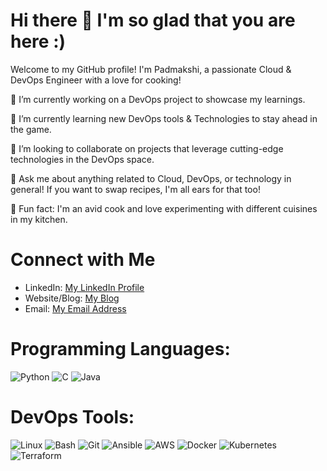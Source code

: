 # Hi there 👋 I'm so glad that you are here :)

 Welcome to my GitHub profile! I'm  Padmakshi, a passionate Cloud & DevOps Engineer with a love for cooking!

🔭 I’m currently working on a DevOps project to showcase my learnings.

🌱 I’m currently learning new DevOps tools & Technologies to stay ahead in the game.

👯 I’m looking to collaborate on projects that leverage cutting-edge technologies in the DevOps space.

💬 Ask me about anything related to Cloud, DevOps, or technology in general! If you want to swap recipes, I'm all ears for that too!

🍳 Fun fact: I'm an avid cook and love experimenting with different cuisines in my kitchen.

# Connect with Me

- LinkedIn: [My LinkedIn Profile](https://www.linkedin.com/in/padmakshi-rao/)
- Website/Blog: [My Blog](https://padmakshi.medium.com/)
- Email: [My Email Address](mailto:padmakshi4463@gmail.com)

# Programming Languages:
![Python](https://img.icons8.com/color/48/000000/python.png)
![C](https://img.icons8.com/color/48/000000/c-programming.png)
![Java](https://img.icons8.com/color/48/000000/java-coffee-cup-logo.png)

# DevOps Tools:
![Linux](https://img.icons8.com/color/48/000000/linux.png)
![Bash](https://img.icons8.com/plasticine/48/000000/bash.png)
![Git](https://img.icons8.com/color/48/000000/git.png)
![Ansible](https://img.icons8.com/color/48/000000/ansible.png)
![AWS](https://img.icons8.com/color/48/000000/amazon-web-services.png)
![Docker](https://img.icons8.com/color/48/000000/docker.png)
![Kubernetes](https://img.icons8.com/color/48/000000/kubernetes.png)
![Terraform](https://img.icons8.com/color/48/000000/terraform.png)

